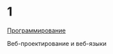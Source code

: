# 1

<a href="https://github.com/Tigelt/Programming.git/index.html">Программирование</a>

Веб-проектирование и веб-языки
